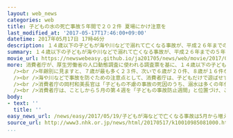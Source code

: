 ```yaml
---
layout: web_news
categories: web
title: 子どもの水の死亡事故５年間で２０２件 夏場にかけ注意を
last_modified_at: '2017-05-17T17:46:00+09:00'
datetime: 2017年05月17日 17時46分
description: １４歳以下の子どもが海や川などで溺れて亡くなる事故が、平成２６年までの５年間に２０２件、起きていることがわかり、消費者庁は、これから事故が集中する夏場にかけて特に注意するよう呼びかけています。
summary: １４歳以下の子どもが海や川などで溺れて亡くなる事故が、平成２６年までの５年間に２０２件、起きていることがわかり、消費者庁は、これから事故が集中する夏場にかけて特に注意するよう呼びかけています。
movie_url: https://newswebeasy.github.io/ja201705/news/web/movie/2017/05/19/k10010985081000.mp4
more: 消費者庁が、厚生労働省の人口動態調査に使われる調査票を基に、１４歳以下の子どもが海や川、プールなどで溺れて亡くなった事故を調べたところ、平成２６年までの５年間で２０２件に上りました。<br
  /><br />年齢別に見ますと、７歳が最も多く２３件、次いで６歳が２０件、８歳が１６件など、より活動的になる５歳以上で特に多く起きています。また、事故は５月から９月にかけて集中し、最も多い８月は６１件、７月は４８件となっています。<br
  /><br />海や川などで事故を防ぐための注意点として、消費者庁は、子どもだけで遊ばせず必ず大人が付き添い、目を離さないようにすること、天候の変化に注意すること、ライフジャケットを着用することなどを挙げています。<br
  /><br />消費者庁の岡村和美長官は「子どもの不慮の事故の死因のうち、溺水は多くの年代で上位にある。特にこれからの時期は屋外での事故が多くなるので注意してほしい」と話しています。<br
  /><br />消費者庁は、ことしから５月の第４週を「子どもの事故防止週間」と位置づけ、ことしは水の事故を重点の１つとして今月２２日から２８日にかけて集中的に注意を呼びかけることにしています。
body:
- text: ''
  title: ''
easy_news_url: /news/easy/2017/05/19/子どもが海などで亡くなる事故は5月から増える/
source_url: http://www3.nhk.or.jp/news/html/20170517/k10010985081000.html
...
```

